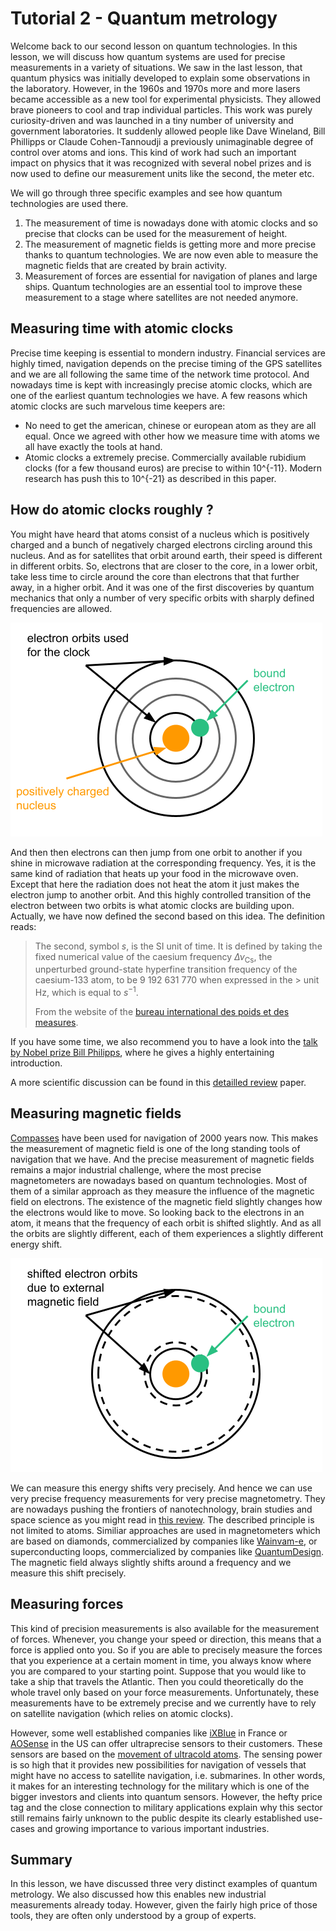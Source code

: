 # Tutorial 2 - Quantum metrology

Welcome back to our second lesson on quantum technologies. In this lesson, we will discuss how quantum systems are used for precise measurements in a variety of situations. We saw in the last lesson, that quantum physics was initially developed to explain some observations in the laboratory. However, in the 1960s and 1970s more and more lasers became accessible as a new tool for experimental physicists. They allowed brave pioneers to cool and trap individual particles. This work was purely curiosity-driven and was launched in a tiny number of university and government laboratories. It suddenly allowed people like Dave Wineland, Bill Phillipps or Claude Cohen-Tannoudji a previously unimaginable degree of control over atoms and ions. This kind of work had such an important impact on physics that it was recognized with several nobel prizes and is now used to define our measurement units like the second, the meter etc.

We will go through three specific examples and see how quantum technologies are used there.

1. The measurement of time is nowadays done with atomic clocks and so precise that clocks can be used for the measurement of height.
2. The measurement of magnetic fields is getting more and more precise thanks to quantum technologies. We are now even able to measure the magnetic fields that are created by brain activity.
3. Measurement of forces are essential for navigation of planes and large ships. Quantum technologies are an essential tool to improve these measurement to a stage where satellites are not needed anymore.

## Measuring time with atomic clocks

Precise time keeping is essential to mondern industry. Financial services are highly timed, navigation depends on the precise timing of the GPS satellites and we are all following the same time of the network time protocol. And nowadays time is kept with increasingly precise atomic clocks, which are one of the earliest quantum technologies we have. A few reasons which atomic clocks are such marvelous time keepers are:

- No need to get the american, chinese or european atom as they are all equal. Once we agreed with other how we measure time with atoms we all have exactly the tools at hand.
- Atomic clocks a extremely precise. Commercially available rubidium clocks (for a few thousand euros) are precise to within 10^{-11}. Modern research has push this to 10^{-21} as described in this paper.

## How do atomic clocks roughly ?

You might have heard that atoms consist of a nucleus which is positively charged and a bunch of negatively charged electrons circling around this nucleus. And as for satellites that orbit around earth, their speed is different in different orbits. So, electrons that are closer to the core, in a lower orbit, take less time to circle around the core than electrons that that further away, in a higher orbit. And it was one of the first discoveries by quantum mechanics that only a number of very specific orbits with sharply defined frequencies are allowed. 

![Atoms](AtomWithOrbits.png)

And then then electrons can then jump from one orbit to another if you shine in microwave radiation at the corresponding frequency. Yes, it is the same kind of radiation that heats up your food in the microwave oven. Except that here the radiation does not heat the atom it just makes the electron jump to another orbit. And this highly controlled transition of the electron between two orbits is what atomic clocks are building upon. Actually, we have now defined the second based on this idea. The definition reads:

>
> The second, symbol $s$, is the SI unit of time. It is defined by taking the fixed numerical value of the caesium frequency $\Delta \nu_\text{Cs}$, the unperturbed ground-state hyperfine transition frequency of the caesium-133 atom, to be 9 192 631 770 when expressed in the > unit Hz, which is equal to $s^{-1}$.
> 
> From the website of the [bureau international des poids et des measures](https://www.bipm.org/en/si-base-units/second).

If you have some time, we also recommend you to have a look into the [talk by Nobel prize Bill Philipps](https://youtu.be/8WWQrD_TzaY), where he gives a highly entertaining introduction.

A more scientific discussion can be found in this [detailled review](https://arxiv.org/abs/1407.3493) paper.

## Measuring magnetic fields

[Compasses](https://en.wikipedia.org/wiki/History_of_the_compass) have been used for navigation of 2000 years now. This makes the measurement of magnetic field is one of the long standing tools of navigation that we have. And the precise measurement of magnetic fields remains a major industrial challenge, where the most precise magnetometers are nowadays based on quantum technologies. Most of them of a similar approach as they measure the influence of the magnetic field on electrons. The existence of the magnetic field slightly changes how the electrons would like to move. So looking back to the electrons in an atom, it means that the frequency of each orbit is shifted slightly. And as all the orbits are slightly different, each of them experiences a slightly different energy shift.

![AtomsWithField](AtomWithOrbitsUnderMagneticField.png)

We can measure this energy shifts very precisely. And hence we can use very precise frequency measurements for very precise magnetometry. They are nowadays pushing the frontiers of nanotechnology, brain studies and space science as you might read in [this review](https://arxiv.org/pdf/1905.00618.pdf). The described principle is not limited to atoms. Similiar approaches are used in magnetometers which are based on diamonds, commercialized by companies like [Wainvam-e](https://wainvam-e.com/), or superconducting loops, commercialized by companies like [QuantumDesign](https://qd-europe.com/de/en/products/magnetism/magnetometers/). The magnetic field always slightly shifts around a frequency and we measure this shift precisely.

## Measuring forces

This kind of precision measurements is also available for the measurement of forces. Whenever, you change your speed or direction, this means that a force is applied onto you. So if you are able to precisely measure the forces that you experience at a certain moment in time, you always know where you are compared to your starting point. Suppose that you would like to take a ship that travels the Atlantic. Then you could theoretically do the whole travel only based on your force measurements. Unfortunately, these measurements have to be extremely precise and we currently have to rely on satellite navigation (which relies on atomic clocks).

However, some well established companies like [iXBlue](https://www.ixblue.com/quantum-gravimeter/) in France or [AOSense](https://aosense.com/) in the US can offer ultraprecise sensors to their customers. These sensors are based on the [movement of ultracold atoms](https://www.ixblue.com/first-3-axis-quantum-inertial-sensor/). The sensing power is so high that it provides new possibilities for navigation of vessels that might have no access to satellite navigation, i.e. submarines. In other words, it makes for an interesting technology for the military which is one of the bigger investors and clients into quantum sensors. However, the hefty price tag and the close connection to military applications explain why this sector still remains fairly unknown to the public despite its clearly established use-cases and growing importance to various important industries.

## Summary

In this lesson, we have discussed three very distinct examples of quantum metrology. We also discussed how this enables new industrial measurements already today. However, given the fairly high price of those tools, they are often only understood by a group of experts.